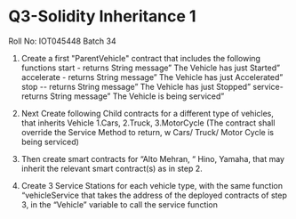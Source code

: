 # Q3-Solidity Inheritance 1

 Roll No:	IOT045448
 Batch 34


1) Create a first "ParentVehicle" contract that includes the following functions
   start - returns String message” The Vehicle has just Started”
   accelerate - returns String message” The Vehicle has just Accelerated”
   stop -- returns String message” The Vehicle has just Stopped”
   service- returns String message” The Vehicle is being serviced”

2) Next Create following Child contracts for a different type of vehicles, that inherits Vehicle 1.Cars, 2.Truck, 3.MotorCycle
  (The contract shall override the Service Method to return, w Cars/ Truck/ Motor Cycle is being serviced)

3) Then create smart contracts for “Alto Mehran, “ Hino, Yamaha, that may inherit the relevant smart contract(s) as in step 2.

4) Create 3 Service Stations for each vehicle type, with the same
   function “vehicleService that takes the address of the deployed
   contracts of step 3, in the “Vehicle” variable to call the service function
